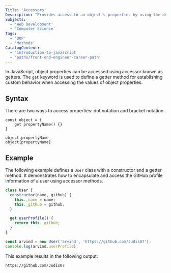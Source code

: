 ```yaml
---
Title: 'Accessors'
Description: "Provides access to an object's properties by using the dot notation or the bracket notation."
Subjects:
  - 'Web Development'
  - 'Computer Science'
Tags:
  - 'OOP'
  - 'Methods'
CatalogContent:
  - 'introduction-to-javascript'
  - 'paths/front-end-engineer-career-path'
---
```


In JavaScript, object properties can be accessed using accessor known as getters. The `get` keyword is used to define a getter method for establishing custom behavior when accessing the values of object properties.

## Syntax

There are two ways to access properties: dot notation and bracket notation.

```pseudo
const object = {
    get propertyName() {}
}

object.propertyName
object[propertyName]
```

## Example

The following example defines a `User` class with a constructor and a getter method. It demonstrates how to encapsulate and access the GitHub profile information of a user using accessor methods.

```js
class User {
  constructor(name, github) {
    this._name = name;
    this._github = github;
  }

  get userProfile() {
    return this._github;
  }
}

const arvind = new User('arvind', 'https://github.com/Judis07');
console.log(arvind.userProfile);
```

This example results in the following output:

```shell
https://github.com/Judis07
```
